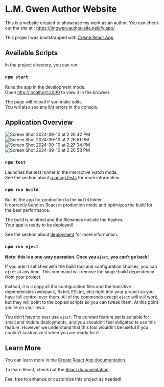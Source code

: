 # L.M. Gwen Author Website
This is a website created to showcase my work as an author. You can check out the site at : https://lmgwen-author-site.netlify.app/

This project was bootstrapped with [Create React App](https://github.com/facebook/create-react-app).

## Available Scripts

In the project directory, you can run:

### `npm start`

Runs the app in the development mode.<br />
Open [http://localhost:3000](http://localhost:3000) to view it in the browser.

The page will reload if you make edits.<br />
You will also see any lint errors in the console.

## Application Overview
![Screen Shot 2024-09-10 at 2 26 42 PM](https://github.com/user-attachments/assets/e9ad1cc8-a17b-4cac-9b34-1204eec24ec9)
![Screen Shot 2024-09-10 at 2 26 51 PM](https://github.com/user-attachments/assets/02850ac4-2d52-4b21-846b-19910b09efa3)
![Screen Shot 2024-09-10 at 2 27 04 PM](https://github.com/user-attachments/assets/1dd6872a-20e4-4f2c-ab23-e54bc2319e1a)
![Screen Shot 2024-09-10 at 2 26 58 PM](https://github.com/user-attachments/assets/37e78ecc-9144-4111-bb58-4e5edbc0ae89)


### `npm test`

Launches the test runner in the interactive watch mode.<br />
See the section about [running tests](https://facebook.github.io/create-react-app/docs/running-tests) for more information.

### `npm run build`

Builds the app for production to the `build` folder.<br />
It correctly bundles React in production mode and optimizes the build for the best performance.

The build is minified and the filenames include the hashes.<br />
Your app is ready to be deployed!

See the section about [deployment](https://facebook.github.io/create-react-app/docs/deployment) for more information.

### `npm run eject`

**Note: this is a one-way operation. Once you `eject`, you can’t go back!**

If you aren’t satisfied with the build tool and configuration choices, you can `eject` at any time. This command will remove the single build dependency from your project.

Instead, it will copy all the configuration files and the transitive dependencies (webpack, Babel, ESLint, etc) right into your project so you have full control over them. All of the commands except `eject` will still work, but they will point to the copied scripts so you can tweak them. At this point you’re on your own.

You don’t have to ever use `eject`. The curated feature set is suitable for small and middle deployments, and you shouldn’t feel obligated to use this feature. However we understand that this tool wouldn’t be useful if you couldn’t customize it when you are ready for it.

## Learn More

You can learn more in the [Create React App documentation](https://facebook.github.io/create-react-app/docs/getting-started).

To learn React, check out the [React documentation](https://reactjs.org/).

Feel free to enhance or customize this project as needed!


